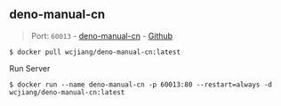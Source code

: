 deno-manual-cn
---

> Port: `60013` - [deno-manual-cn](https://nugine.github.io/deno-manual-cn/)  - [Github](https://github.com/Nugine/deno-manual-cn)

```shell
$ docker pull wcjiang/deno-manual-cn:latest
```

Run Server

```shell
$ docker run --name deno-manual-cn -p 60013:80 --restart=always -d wcjiang/deno-manual-cn:latest
```
